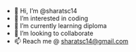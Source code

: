 - 👋 Hi, I’m @sharatsc14
- 👀 I’m interested in coding
- 🌱 I’m currently learning diploma
- 💞️ I’m looking to collaborate 
- 📫 Reach me @ sharatsc14@gmail.com 

<!---
sharatsc14/sharatsc14 is a ✨ special ✨ repository because its `README.md` (this file) appears on your GitHub profile.
You can click the Preview link to take a look at your changes.
--->
